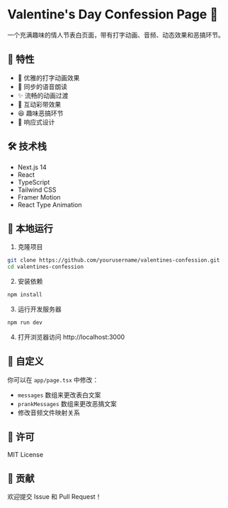 # Valentine's Day Confession Page 💝

一个充满趣味的情人节表白页面，带有打字动画、音频、动态效果和恶搞环节。

## 🌟 特性

- 💖 优雅的打字动画效果
- 🎵 同步的语音朗读
- ✨ 流畅的动画过渡
- 🎊 互动彩带效果
- 😆 趣味恶搞环节
- 📱 响应式设计

## 🛠️ 技术栈

- Next.js 14
- React
- TypeScript
- Tailwind CSS
- Framer Motion
- React Type Animation

## 🚀 本地运行

1. 克隆项目

```bash
git clone https://github.com/yourusername/valentines-confession.git
cd valentines-confession
```

2. 安装依赖

```bash
npm install
```

3. 运行开发服务器

```bash
npm run dev
```


4. 打开浏览器访问 http://localhost:3000

## 📝 自定义

你可以在 `app/page.tsx` 中修改：
- `messages` 数组来更改表白文案
- `prankMessages` 数组来更改恶搞文案
- 修改音频文件映射关系

## 📜 许可

MIT License

## 🤝 贡献

欢迎提交 Issue 和 Pull Request！

